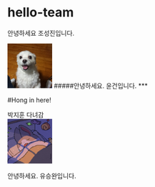 # hello-team

안녕하세요 조성진입니다. 

<img src="./Image/YoonGunProfile.jpg" width = "100" height = "100">
#####안녕하세요. 윤건입니다.
***

#Hong in here!


박지훈 다녀감  
<img src="./Image/Profile_Jihoon.png" width = "100" height = "100">

안녕하세요. 유승완입니다.
